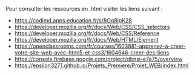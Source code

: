 Pour consulter les ressources en .html visiter les liens suivant :
* https://codimd.apps.education.fr/s/8Oq8lpK28 <br>
* https://developer.mozilla.org/fr/docs/Web/CSS/CSS_selectors <br>
* https://developer.mozilla.org/fr/docs/Web/CSS/Reference <br>
* https://developer.mozilla.org/fr/docs/Web/HTML/Element <br>
* https://openclassrooms.com/fr/courses/1603881-apprenez-a-creer-votre-site-web-avec-html5-et-css3/1604646-creer-des-liens <br>
* https://console.firebase.google.com/project/dbnsi-e7a75/overview <br>
* https://epsilon3271.github.io/Projets_Premiere/Projet_WEB/index.html
